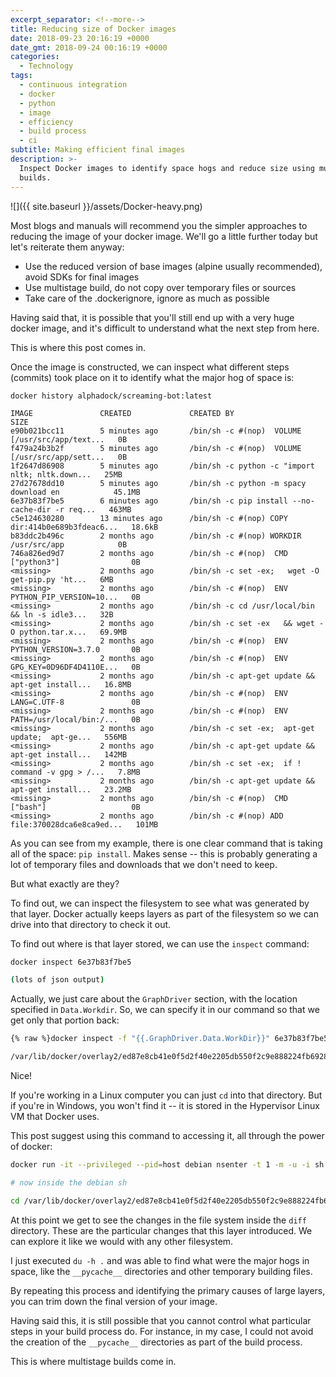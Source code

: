 ```yaml
---
excerpt_separator: <!--more-->
title: Reducing size of Docker images
date: 2018-09-23 20:16:19 +0000
date_gmt: 2018-09-24 00:16:19 +0000
categories:
  - Technology
tags:
  - continuous integration
  - docker
  - python
  - image
  - efficiency
  - build process
  - ci
subtitle: Making efficient final images
description: >-
  Inspect Docker images to identify space hogs and reduce size using multistage
  builds.
---
```



![]({{ site.baseurl }}/assets/Docker-heavy.png)

Most blogs and manuals will recommend you the simpler approaches to reducing the image of your docker image. We'll go a little further today but let's reiterate them anyway:

- Use the reduced version of base images (alpine usually recommended), avoid SDKs for final images
- Use multistage build, do not copy over temporary files or sources
- Take care of the .dockerignore, ignore as much as possible

Having said that, it is possible that you'll still end up with a very huge docker image, and it's difficult to understand what the next step from here.

This is where this post comes in.

<!--more-->

Once the image is constructed, we can inspect what different steps (commits) took place on it to identify what the major hog of space is:

```
docker history alphadock/screaming-bot:latest

IMAGE               CREATED             CREATED BY                                        SIZE
e90b021bcc11        5 minutes ago       /bin/sh -c #(nop)  VOLUME [/usr/src/app/text...   0B
f479a24b3b2f        5 minutes ago       /bin/sh -c #(nop)  VOLUME [/usr/src/app/sett...   0B
1f2647d86908        5 minutes ago       /bin/sh -c python -c "import nltk; nltk.down...   25MB
27d27678dd10        5 minutes ago       /bin/sh -c python -m spacy download en            45.1MB
6e37b83f7be5        6 minutes ago       /bin/sh -c pip install --no-cache-dir -r req...   463MB
c5e124630280        13 minutes ago      /bin/sh -c #(nop) COPY dir:414b0e689b3fdeac6...   18.6kB
b83ddc2b496c        2 months ago        /bin/sh -c #(nop) WORKDIR /usr/src/app            0B
746a826ed9d7        2 months ago        /bin/sh -c #(nop)  CMD ["python3"]                0B
<missing>           2 months ago        /bin/sh -c set -ex;   wget -O get-pip.py 'ht...   6MB
<missing>           2 months ago        /bin/sh -c #(nop)  ENV PYTHON_PIP_VERSION=10...   0B
<missing>           2 months ago        /bin/sh -c cd /usr/local/bin  && ln -s idle3...   32B
<missing>           2 months ago        /bin/sh -c set -ex   && wget -O python.tar.x...   69.9MB
<missing>           2 months ago        /bin/sh -c #(nop)  ENV PYTHON_VERSION=3.7.0       0B
<missing>           2 months ago        /bin/sh -c #(nop)  ENV GPG_KEY=0D96DF4D4110E...   0B
<missing>           2 months ago        /bin/sh -c apt-get update && apt-get install...   16.8MB
<missing>           2 months ago        /bin/sh -c #(nop)  ENV LANG=C.UTF-8               0B
<missing>           2 months ago        /bin/sh -c #(nop)  ENV PATH=/usr/local/bin:/...   0B
<missing>           2 months ago        /bin/sh -c set -ex;  apt-get update;  apt-ge...   556MB
<missing>           2 months ago        /bin/sh -c apt-get update && apt-get install...   142MB
<missing>           2 months ago        /bin/sh -c set -ex;  if ! command -v gpg > /...   7.8MB
<missing>           2 months ago        /bin/sh -c apt-get update && apt-get install...   23.2MB
<missing>           2 months ago        /bin/sh -c #(nop)  CMD ["bash"]                   0B
<missing>           2 months ago        /bin/sh -c #(nop) ADD file:370028dca6e8ca9ed...   101MB
```

As you can see from my example, there is one clear command that is taking all of the space: `pip install`. Makes sense -- this is probably generating a lot of temporary files and downloads that we don't need to keep.

But what exactly are they?

To find out, we can inspect the filesystem to see what was generated by that layer. Docker actually keeps layers as part of the filesystem so we can drive into that directory to check it out.

To find out where is that layer stored, we can use the `inspect` command:

```bash
docker inspect 6e37b83f7be5

(lots of json output)
```

Actually, we just care about the `GraphDriver` section, with the location specified in `Data.Workdir`. So, we can specify it in our command so that we get only that portion back:

```bash
{% raw %}docker inspect -f "{{.GraphDriver.Data.WorkDir}}" 6e37b83f7be5

/var/lib/docker/overlay2/ed87e8cb41e0f5d2f40e2205db550f2c9e888224fb6928f6a1c626176ad2beb3/work{% endraw %}
```

Nice!

If you're working in a Linux computer you can just `cd` into that directory. But if you're in Windows, you won't find it -- it is stored in the Hypervisor Linux VM that Docker uses.

This post suggest using this command to accessing it, all through the power of docker:

```bash
docker run -it --privileged --pid=host debian nsenter -t 1 -m -u -i sh

# now inside the debian sh

cd /var/lib/docker/overlay2/ed87e8cb41e0f5d2f40e2205db550f2c9e888224fb6928f6a1c626176ad2beb3
```

At this point we get to see the changes in the file system inside the `diff` directory. These are the particular changes that this layer introduced. We can explore it like we would with any other filesystem.

I just executed `du -h .` and was able to find what were the major hogs in space, like the `__pycache__` directories and other temporary building files.

By repeating this process and identifying the primary causes of large layers, you can trim down the final version of your image.

Having said this, it is still possible that you cannot control what particular steps in your build process do. For instance, in my case, I could not avoid the creation of the `__pycache__` directories as part of the build process.

This is where multistage builds come in.